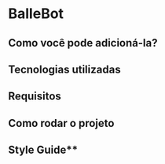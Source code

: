 # BalleBot

## Como você pode adicioná-la?

## Tecnologias utilizadas

## Requisitos

## Como rodar o projeto

## Style Guide**
